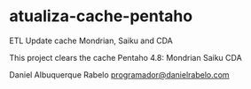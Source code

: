 atualiza-cache-pentaho
======================

ETL Update cache Mondrian, Saiku and CDA

This project clears the cache Pentaho 4.8:
  Mondrian
  Saiku
  CDA

Daniel Albuquerque Rabelo
programador@danielrabelo.com
